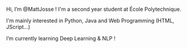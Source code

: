 Hi, I’m @MattJosse ! I'm a second year student at École Polytechnique.

I'm mainly interested in Python, Java and Web Programming (HTML, JScript...)

I’m currently learning Deep Learning & NLP !

